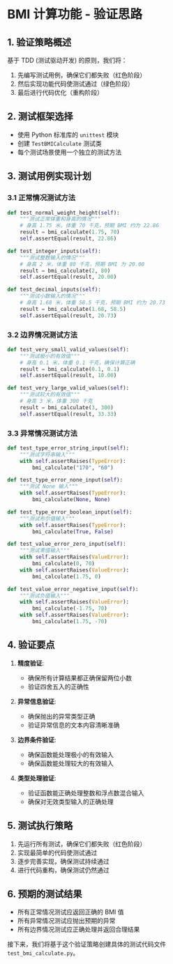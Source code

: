# BMI 计算功能 - 验证思路

## 1. 验证策略概述

基于 TDD (测试驱动开发) 的原则，我们将：
1. 先编写测试用例，确保它们都失败（红色阶段）
2. 然后实现功能代码使测试通过（绿色阶段）
3. 最后进行代码优化（重构阶段）

## 2. 测试框架选择

- 使用 Python 标准库的 `unittest` 模块
- 创建 `TestBMICalculate` 测试类
- 每个测试场景使用一个独立的测试方法

## 3. 测试用例实现计划

### 3.1 正常情况测试方法

```python
def test_normal_weight_height(self):
    """测试正常体重和身高的情况"""
    # 身高 1.75 米，体重 70 千克，预期 BMI 约为 22.86
    result = bmi_calculate(1.75, 70)
    self.assertEqual(result, 22.86)

def test_integer_inputs(self):
    """测试整数输入的情况"""
    # 身高 2 米，体重 80 千克，预期 BMI 为 20.00
    result = bmi_calculate(2, 80)
    self.assertEqual(result, 20.00)

def test_decimal_inputs(self):
    """测试小数输入的情况"""
    # 身高 1.68 米，体重 58.5 千克，预期 BMI 约为 20.73
    result = bmi_calculate(1.68, 58.5)
    self.assertEqual(result, 20.73)
```

### 3.2 边界情况测试方法

```python
def test_very_small_valid_values(self):
    """测试极小的有效值"""
    # 身高 0.1 米，体重 0.1 千克，确保计算正确
    result = bmi_calculate(0.1, 0.1)
    self.assertEqual(result, 10.00)

def test_very_large_valid_values(self):
    """测试较大的有效值"""
    # 身高 3 米，体重 300 千克
    result = bmi_calculate(3, 300)
    self.assertEqual(result, 33.33)
```

### 3.3 异常情况测试方法

```python
def test_type_error_string_input(self):
    """测试字符串输入"""
    with self.assertRaises(TypeError):
        bmi_calculate("170", "60")

def test_type_error_none_input(self):
    """测试 None 输入"""
    with self.assertRaises(TypeError):
        bmi_calculate(None, None)

def test_type_error_boolean_input(self):
    """测试布尔值输入"""
    with self.assertRaises(TypeError):
        bmi_calculate(True, False)

def test_value_error_zero_input(self):
    """测试零值输入"""
    with self.assertRaises(ValueError):
        bmi_calculate(0, 70)
    with self.assertRaises(ValueError):
        bmi_calculate(1.75, 0)

def test_value_error_negative_input(self):
    """测试负值输入"""
    with self.assertRaises(ValueError):
        bmi_calculate(-1.75, 70)
    with self.assertRaises(ValueError):
        bmi_calculate(1.75, -70)
```

## 4. 验证要点

1. **精度验证**:
   - 确保所有计算结果都正确保留两位小数
   - 验证四舍五入的正确性

2. **异常信息验证**:
   - 确保抛出的异常类型正确
   - 验证异常信息的文本内容清晰准确

3. **边界条件验证**:
   - 确保函数能处理极小的有效输入
   - 确保函数能处理较大的有效输入

4. **类型处理验证**:
   - 验证函数能正确处理整数和浮点数混合输入
   - 确保对无效类型输入的正确处理

## 5. 测试执行策略

1. 先运行所有测试，确保它们都失败（红色阶段）
2. 实现最简单的代码使测试通过
3. 逐步完善实现，确保测试持续通过
4. 进行代码重构，确保测试仍然通过

## 6. 预期的测试结果

- 所有正常情况测试应返回正确的 BMI 值
- 所有异常情况测试应抛出预期的异常
- 所有边界情况测试应正确处理并返回合理结果

接下来，我们将基于这个验证策略创建具体的测试代码文件 `test_bmi_calculate.py`。 